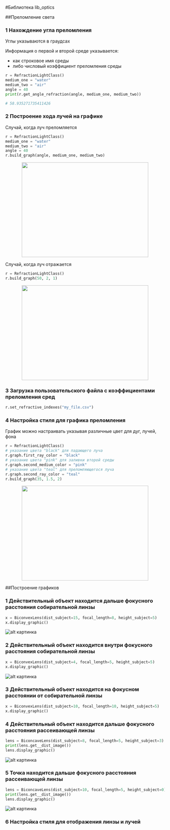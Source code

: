 #Библиотека lib_optics

##Преломление света

### 1 Нахождение угла преломления
<p>Углы указываются в граудсах</p>
<p>Информация о первой и второй среде указывается:</p>

* как строковое имя среды 
* либо числовый коэффициент преломления среды

```python
r = RefractionLightClass()
medium_one = "water"
medium_two = "air"
angle = 40 
print(r.get_angle_refraction(angle, medium_one, medium_two))

# 58.935271735411426
```
### 2 Построение хода лучей на графике
<p>Случай, когда луч преломляется</p>

```python
r = RefractionLightClass()
medium_one = "water"
medium_two = "air"
angle = 40 
r.build_graph(angle, medium_one, medium_two)
```
<p align="center">
  <img width="400" height="300" src="https://i.ibb.co/PZBnNYg/refraction.png">
</p>

<p>Случай, когда луч отражается</p>

```python
r = RefractionLightClass()
r.build_graph(50, 2, 1)
```
<p align="center">
  <img width="400" height="300" src="https://i.ibb.co/vYRwPpM/reflection.png">
</p>

### 3 Загрузка пользовательского файла с коэффициентами преломления сред
```python
r.set_refractive_indexes("my_file.csv")
```
### 4 Настройка стиля для графика преломления
<p>График можно настраивать указывая различные цвет для дуг, лучей, фона</p>

```python
r = RefractionLightClass()
# указание цвета "black" для падающего луча
r.graph.first_ray_color = "black"
# указание цвета "pink" для заливки второй среды
r.graph.second_medium_color = "pink"
# указание цвета "teal" для преломляющегося луча
r.graph.second_ray_color = "teal"
r.build_graph(35, 1.5, 2)
```

<p align="center">
  <img width="400" height="300" src="https://i.ibb.co/RStVmPK/refraction-style.png">
</p>

##Построение графиков

### 1 Действительный объект находится дальше фокусного расстояния собирательной линзы
```python
x = BiconvexLens(dist_subject=15, focal_length=8, height_subject=5)
x.display_graphic()
```
![alt картинка](https://i.ibb.co/pxL1PKH/image.png)

### 2 Действительный объект находится внутри фокусного расстояния собирательной линзы
```python
x = BiconvexLens(dist_subject=4, focal_length=5, height_subject=5)
x.display_graphic()
```
![alt картинка](https://i.ibb.co/CBVzX0v/image.png)

### 3 Действительный объект находится на фокусном расстоянии от собирательной линзы 
```python
x = BiconvexLens(dist_subject=10, focal_length=10, height_subject=5)
x.display_graphic()
```

### 4 Действительный объект находится дальше фокусного расстояния рассеивающей линзы
```python
lens = BiconcaveLens(dist_subject=8, focal_length=5, height_subject=3)
print(lens.get__dist_image())
lens.display_graphic()
```
![alt картинка](https://i.ibb.co/fCqjSG7/image.png)
  
### 5 Точка находится дальше фокусного расстояния рассеивающей линзы
```python
lens = BiconcaveLens(dist_subject=10, focal_length=5, height_subject=0)
print(lens.get__dist_image())
lens.display_graphic()
```
![alt картинка](https://i.ibb.co/qNBcp9V/image.png)

### 6 Настройка стиля для отображения линзы и лучей